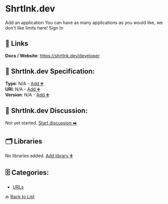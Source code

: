 # Shrtlnk.dev

Add an application You can have as many applications as you would like, we don't like limits here! Sign In

##  🔗 Links
**Docs / Website**: https://shrtlnk.dev/developer

## 🧬 Shrtlnk.dev Specification:
**Type**: N/A - [Add ➕](https://github.com/apis-list/apis-list/edit/main/apis.yaml#L17587)  
**URI**: N/A - [Add ➕](https://github.com/apis-list/apis-list/edit/main/apis.yaml#L17587)  
**Version**: N/A - [Add ➕](https://github.com/apis-list/apis-list/edit/main/apis.yaml#L17587)

## 💬 Shrtlnk.dev Discussion:
Not yet started. [Start discussion ➡️](https://github.com/apis-list/apis-list/discussions/new)

## 🗂️ Libraries

No libraries added. [Add library ➕](https://github.com/apis-list/apis-list/edit/main/apis.yaml#L17587)    


## 🗄️ Categories:
- [URLs](https://github.com/apis-list/apis-list#urls-)

🔙  [Back to List](https://github.com/apis-list/apis-list)
